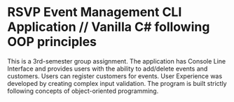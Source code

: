 # RSVP Event Management CLI Application // Vanilla C# following OOP principles
 This is a 3rd-semester group assignment. The application has Console Line Interface and provides users with the ability to add/delete events and customers. Users can register customers for events. User Experience was developed by creating complex input validation. The program is built strictly following concepts of object-oriented programming.